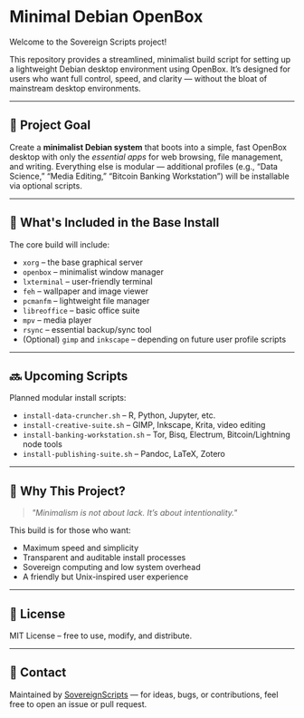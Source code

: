 # Minimal Debian OpenBox

Welcome to the Sovereign Scripts project!

This repository provides a streamlined, minimalist build script for setting up a lightweight Debian desktop environment using OpenBox. It’s designed for users who want full control, speed, and clarity — without the bloat of mainstream desktop environments.

---

## 🎯 Project Goal

Create a **minimalist Debian system** that boots into a simple, fast OpenBox desktop with only the *essential apps* for web browsing, file management, and writing. Everything else is modular — additional profiles (e.g., “Data Science,” “Media Editing,” “Bitcoin Banking Workstation”) will be installable via optional scripts.

---

## 🔧 What's Included in the Base Install

The core build will include:

- `xorg` – the base graphical server
- `openbox` – minimalist window manager
- `lxterminal` – user-friendly terminal
- `feh` – wallpaper and image viewer
- `pcmanfm` – lightweight file manager
- `libreoffice` – basic office suite
- `mpv` – media player
- `rsync` – essential backup/sync tool
- (Optional) `gimp` and `inkscape` – depending on future user profile scripts

---

## 🔜 Upcoming Scripts

Planned modular install scripts:

- `install-data-cruncher.sh` – R, Python, Jupyter, etc.
- `install-creative-suite.sh` – GIMP, Inkscape, Krita, video editing
- `install-banking-workstation.sh` – Tor, Bisq, Electrum, Bitcoin/Lightning node tools
- `install-publishing-suite.sh` – Pandoc, LaTeX, Zotero

---

## 🚀 Why This Project?

> *"Minimalism is not about lack. It’s about intentionality."*

This build is for those who want:
- Maximum speed and simplicity
- Transparent and auditable install processes
- Sovereign computing and low system overhead
- A friendly but Unix-inspired user experience

---

## 📜 License

MIT License – free to use, modify, and distribute.

---

## 💬 Contact

Maintained by [SovereignScripts](https://github.com/SovereignScripts) — for ideas, bugs, or contributions, feel free to open an issue or pull request.
